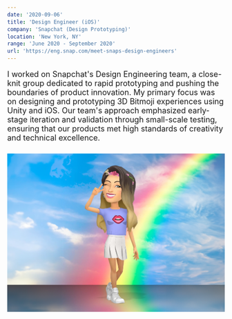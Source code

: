 ```yaml
---
date: '2020-09-06'
title: 'Design Engineer (iOS)'
company: 'Snapchat (Design Prototyping)'
location: 'New York, NY'
range: 'June 2020 - September 2020'
url: 'https://eng.snap.com/meet-snaps-design-engineers'
---
```


<p style="font-size: 18px;">I worked on Snapchat's Design Engineering team, a close-knit group dedicated to rapid prototyping and pushing the boundaries of product innovation. My primary focus was on designing and prototyping 3D Bitmoji experiences using Unity and iOS. Our team's approach emphasized early-stage iteration and validation through small-scale testing, ensuring that our products met high standards of creativity and technical excellence.</p>

<p style="padding-top: 8px;">
  <img src="bitmoji.png" alt="alt text" style="max-width: 100%; height: auto;">
</p>
